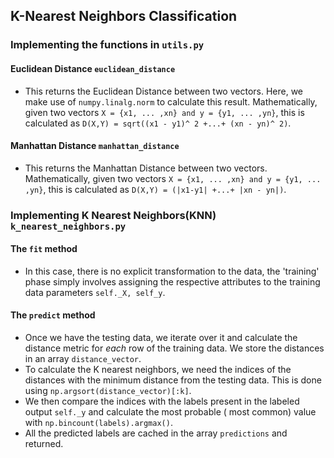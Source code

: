 ## K-Nearest Neighbors Classification

### Implementing the functions in `utils.py`

#### Euclidean Distance `euclidean_distance`

- This returns the Euclidean Distance between two vectors. Here, we make use of `numpy.linalg.norm` to calculate this
  result. Mathematically, given two vectors `X = {x1, ... ,xn} and y = {y1, ... ,yn}`, this is calculated
  as `D(X,Y) = sqrt((x1 - y1)^ 2 +...+ (xn - yn)^ 2)`.

#### Manhattan Distance `manhattan_distance`

- This returns the Manhattan Distance between two vectors. Mathematically, given two
  vectors `X = {x1, ... ,xn} and y = {y1, ... ,yn}`, this is calculated as `D(X,Y) = (|x1-y1| +...+ |xn - yn|)`.

### Implementing K Nearest Neighbors(KNN)  `k_nearest_neighbors.py`

#### The `fit` method

- In this case, there is no explicit transformation to the data, the 'training' phase simply involves assigning the
  respective attributes to the training data parameters `self._X, self_y`.

#### The `predict` method

- Once we have the testing data, we iterate over it and calculate the distance metric for _each_ row of the training
  data. We store the distances in an array `distance_vector`.
- To calculate the K nearest neighbors, we need the indices of the distances with the minimum distance from the testing
  data. This is done using `np.argsort(distance_vector)[:k]`.
- We then compare the indices with the labels present in the labeled output `self._y` and calculate the most probable (
  most common) value with `np.bincount(labels).argmax()`.
- All the predicted labels are cached in the array `predictions` and returned.
